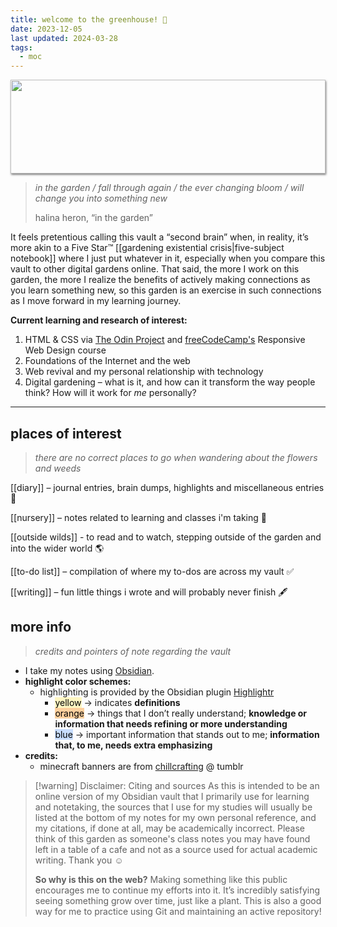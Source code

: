 ```yaml
---
title: welcome to the greenhouse! 🏡
date: 2023-12-05
last updated: 2024-03-28
tags:
  - moc
---
```

<img style="height: 150px; width: 100%; object-fit: cover; box-shadow: 1px 2px 3px rgba(0,0,0,.5);" src="https://64.media.tumblr.com/1f2e6b736105300e46799de68fdefa0a/79b73a9a98955ada-71/s1280x1920/2f789ef2cc0259d8dbf69938ee28b56aa17c915d.gifv">

> *in the garden / fall through again / the ever changing bloom / will change you into something new*
> 
> halina heron, “in the garden”

It feels pretentious calling this vault a “second  brain” when, in reality, it’s more akin to a Five Star™ [[gardening existential crisis|five-subject notebook]] where I just put whatever in it, especially when you compare this vault to other digital gardens online. That said, the more I work on this garden, the more I realize the benefits of actively making connections as you learn something new, so this garden is an exercise in such connections as I move forward in my learning journey.

**Current learning and research of interest:**
1. HTML & CSS via [The Odin Project](https://www.theodinproject.com/dashboard) and [freeCodeCamp's](https://www.freecodecamp.org/learn/2022/responsive-web-design/) Responsive Web Design course
2. Foundations of the Internet and the web
3. Web revival and my personal relationship with technology
4. Digital gardening – what is it, and how can it transform the way people think? How will it work for *me* personally?

---

## places of interest
> *there are no correct places to go when wandering about the flowers and weeds*

[[diary]] – journal entries, brain dumps, highlights and miscellaneous entries 💌

[[nursery]] – notes related to learning and classes i'm taking 🌱

[[outside wilds]] - to read  and to watch, stepping outside of the garden and into the wider world 🌎

[[to-do list]] – compilation of where my to-dos are across my vault ✅

[[writing]] – fun little things i wrote and will probably never finish 🖋️

## more info
> *credits and pointers of note regarding the vault*

- I take my notes using [Obsidian](https://obsidian.md/).
- **highlight color schemes:**
	- highlighting is provided by the Obsidian plugin [Highlightr](https://github.com/chetachiezikeuzor/Highlightr-Plugin)
		- <mark style="background: #FFF3A3A6;">yellow</mark> → indicates **definitions**
		- <mark style="background: #FFB86CA6;">orange</mark> → things that I don’t really understand; **knowledge or information that needs refining or more understanding**
		- <mark style="background: #ADCCFFA6;">blue</mark> → important information that stands out to me; **information that, to me, needs extra emphasizing**
- **credits:**
	- minecraft banners are from [chillcrafting](https://chillcrafting.tumblr.com/) @ tumblr

> [!warning] Disclaimer: Citing and sources
> As this is intended to be an online version of my Obsidian vault that I primarily use for learning and notetaking, the sources that I use for my studies will usually be listed at the bottom of my notes for my own personal reference, and my citations, if done at all, may be academically incorrect. Please think of this garden as someone's class notes you may have found left in a table of a cafe and not as a source used for actual academic writing. Thank you ☺️
> 
> **So why is this on the web?**
> Making something like this public encourages me to continue my efforts into it. It’s incredibly satisfying seeing something grow over time, just like a plant. This is also a good way for me to practice using Git and maintaining an active repository!